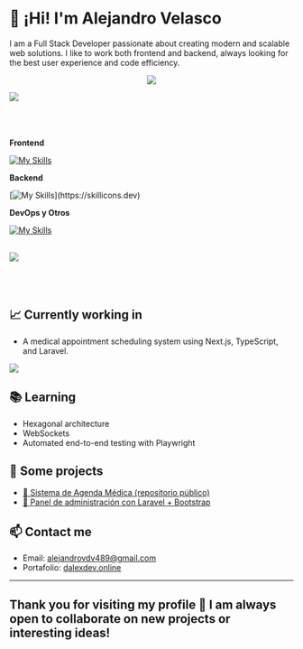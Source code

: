 
# 👋 ¡Hi! I'm Alejandro Velasco

I am a  Full Stack Developer  passionate about creating modern and scalable web solutions. I like to work both frontend and backend, always looking for the best user experience and code efficiency.

<p align="center">
  <a href="https://github.com/DenverCoder1/readme-typing-svg"><img src="https://readme-typing-svg.herokuapp.com?font=Time+New+Roman&color=cyan&size=25&center=true&vCenter=true&width=600&height=100&lines=+Full+Stack+Developer,;engineering+student+software,;<3"></a>
</p>




  <img src="https://user-images.githubusercontent.com/73097560/115834477-dbab4500-a447-11eb-908a-139a6edaec5c.gif"><br><br>
  <br><br>


**Frontend**


[![My Skills](https://skillicons.dev/icons?i=js,html,css,js,nextjs,react,sass,tailwind,vue)](https://skillicons.dev)



**Backend**


[![My Skills](https://skillicons.dev/icons?i=java,php,ts,js,express,laravel,fastapi,prisma,postgres,mysql,)](https://skillicons.dev)

**DevOps y Otros**


  [![My Skills](https://skillicons.dev/icons?i=docker,git,github,postman)](https://skillicons.dev)
<br><br>


<img src="https://user-images.githubusercontent.com/73097560/115834477-dbab4500-a447-11eb-908a-139a6edaec5c.gif"><br><br>
  <br><br>



 ## 📈 Currently working in
- A medical appointment scheduling system using Next.js, TypeScript, and Laravel.

![](https://github-readme-stats.vercel.app/api/top-langs/?username=AlejoDV-a&theme=dark&hide_border=false&include_all_commits=false&count_private=false&layout=compact)


## 📚 Learning
- Hexagonal architecture
- WebSockets
- Automated end-to-end testing with Playwright

## 🧰 Some projects
- [🔗 Sistema de Agenda Médica (repositorio público)](https://github.com/AlejoDV-a/MediDash)
- [🔗 Panel de administración con Laravel + Bootstrap](https://github.com/AlejoDV-a/Agenda_citas)

## 📫 Contact me
- Email: alejandrovdv489@gmail.com
- Portafolio: [dalexdev.online](https://dalexdev.online)

---

 ## Thank you for visiting my profile 🚀 I am always open to collaborate on new projects or interesting ideas!

